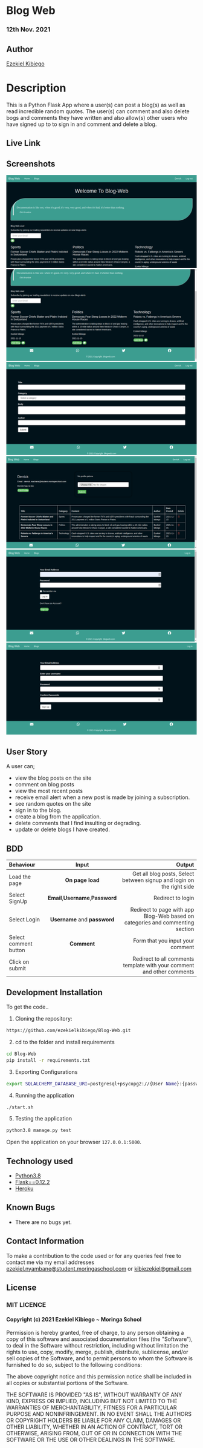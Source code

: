 # Blog Web 

### 12th Nov. 2021

## Author

[Ezekiel Kibiego](https://github.com/ezekielkibiego)

# Description
This  is a Python Flask App where a user(s) can post a blog(s) as well as read incredible random quotes. The user(s) can comment and also delete bogs and comments they have written and also allow(s) other users who have signed up to to sign in and comment and delete a blog.

## Live Link


## Screenshots

<img src="app/static/images/Screenshot (1).png">
<img src="app/static/images/Screenshot (2).png">
<img src="app/static/images/Screenshot (3).png">
<img src="app/static/images/Screenshot (4).png">
<img src="app/static/images/Screenshot (5).png">
<img src="app/static/images/Screenshot (6).png">




## User Story
  A user can;
* view the blog posts on the site
* comment on blog posts
* view the most recent posts
* receive email alert when a new post is made by joining a subscription.
* see random quotes on the site
* sign in to the blog.
* create a blog from the application.
* delete comments that I find insulting or degrading.
* update or delete blogs I have created.

## BDD

| Behaviour | Input | Output |
| :---------------- | :---------------: | ------------------: |
| Load the page | **On page load** | Get all blog posts, Select between signup and login on the right side|
| Select SignUp| **Email**,**Username**,**Password** | Redirect to login|
| Select Login | **Username** and **password** | Redirect to page with app Blog-Web based on categories and commenting section|
| Select comment button | **Comment** | Form that you input your comment|
| Click on submit |  | Redirect to all comments template with your comment and other comments|





## Development Installation
To get the code..

1. Cloning the repository:
  ```bash
  https://github.com/ezekielkibiego/Blog-Web.git
  ```
2. cd to the folder and install requirements
  ```bash
  cd Blog-Web
  pip install -r requirements.txt
  ```
3. Exporting Configurations
  ```bash
  export SQLALCHEMY_DATABASE_URI=postgresql+psycopg2://{User Name}:{password}@localhost/{database name}
  ```
4. Running the application
  ```bash
  ./start.sh
  ```
5. Testing the application
  ```bash
  python3.8 manage.py test
  ```
Open the application on your browser `127.0.0.1:5000`.


## Technology used

* [Python3.8](https://www.python.org/)
* [Flask==0.12.2](http://flask.pocoo.org/)
* [Heroku](https://heroku.com)


## Known Bugs
* There are no bugs yet.

## Contact Information 

To make a contribution to the code used or for any queries feel free to contact me via my email addresses ezekiel.nyambane@student.moringaschool.com or kibiezekiel@gmail.com

## License

### MIT LICENCE

#### Copyright (c) 2021 **Ezekiel Kibiego** ~ Moringa School

Permission is hereby granted, free of charge, to any person obtaining a copy of this software and associated documentation files (the "Software"), to deal in the Software without restriction, including without limitation the rights to use, copy, modify, merge, publish, distribute, sublicense, and/or sell copies of the Software, and to permit persons to whom the Software is furnished to do so, subject to the following conditions:

The above copyright notice and this permission notice shall be included in all copies or substantial portions of the Software.

THE SOFTWARE IS PROVIDED "AS IS", WITHOUT WARRANTY OF ANY KIND, EXPRESS OR IMPLIED, INCLUDING BUT NOT LIMITED TO THE WARRANTIES OF MERCHANTABILITY, FITNESS FOR A PARTICULAR PURPOSE AND NONINFRINGEMENT. IN NO EVENT SHALL THE AUTHORS OR COPYRIGHT HOLDERS BE LIABLE FOR ANY CLAIM, DAMAGES OR OTHER LIABILITY, WHETHER IN AN ACTION OF CONTRACT, TORT OR 
OTHERWISE, ARISING FROM, OUT OF OR IN CONNECTION WITH THE SOFTWARE OR THE USE OR OTHER DEALINGS IN THE SOFTWARE.